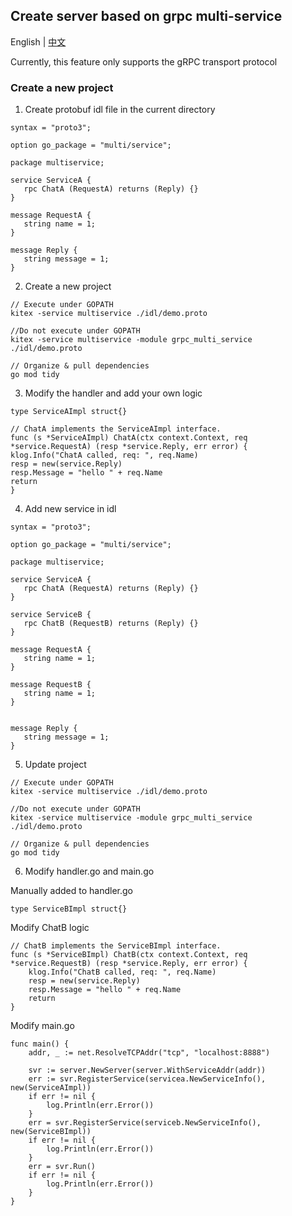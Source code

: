 ## Create server based on grpc multi-service

English | [中文](README_CN.md)

Currently, this feature only supports the gRPC transport protocol

### Create a new project

1. Create protobuf idl file in the current directory

```
syntax = "proto3";

option go_package = "multi/service";

package multiservice;

service ServiceA {
   rpc ChatA (RequestA) returns (Reply) {}
}

message RequestA {
   string name = 1;
}

message Reply {
   string message = 1;
}
```

2. Create a new project

```
// Execute under GOPATH
kitex -service multiservice ./idl/demo.proto

//Do not execute under GOPATH
kitex -service multiservice -module grpc_multi_service ./idl/demo.proto

// Organize & pull dependencies
go mod tidy
```

3. Modify the handler and add your own logic

```
type ServiceAImpl struct{}

// ChatA implements the ServiceAImpl interface.
func (s *ServiceAImpl) ChatA(ctx context.Context, req *service.RequestA) (resp *service.Reply, err error) {
klog.Info("ChatA called, req: ", req.Name)
resp = new(service.Reply)
resp.Message = "hello " + req.Name
return
}
```

4. Add new service in idl

```
syntax = "proto3";

option go_package = "multi/service";

package multiservice;

service ServiceA {
   rpc ChatA (RequestA) returns (Reply) {}
}

service ServiceB {
   rpc ChatB (RequestB) returns (Reply) {}
}

message RequestA {
   string name = 1;
}

message RequestB {
   string name = 1;
}


message Reply {
   string message = 1;
}
```

5. Update project

```
// Execute under GOPATH
kitex -service multiservice ./idl/demo.proto

//Do not execute under GOPATH
kitex -service multiservice -module grpc_multi_service ./idl/demo.proto

// Organize & pull dependencies
go mod tidy
```

6. Modify handler.go and main.go

Manually added to handler.go
```
type ServiceBImpl struct{}
```

Modify ChatB logic
```
// ChatB implements the ServiceBImpl interface.
func (s *ServiceBImpl) ChatB(ctx context.Context, req *service.RequestB) (resp *service.Reply, err error) {
	klog.Info("ChatB called, req: ", req.Name)
	resp = new(service.Reply)
	resp.Message = "hello " + req.Name
	return
}
```

Modify main.go
```
func main() {
	addr, _ := net.ResolveTCPAddr("tcp", "localhost:8888")

	svr := server.NewServer(server.WithServiceAddr(addr))
	err := svr.RegisterService(servicea.NewServiceInfo(), new(ServiceAImpl))
	if err != nil {
		log.Println(err.Error())
	}
	err = svr.RegisterService(serviceb.NewServiceInfo(), new(ServiceBImpl))
	if err != nil {
		log.Println(err.Error())
	}
	err = svr.Run()
	if err != nil {
		log.Println(err.Error())
	}
}
```